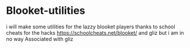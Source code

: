 # Blooket-utilities
i will make some utilities for the lazzy blooket players
thanks to school cheats for the hacks
https://schoolcheats.net/blooket/
and gliz
but i am in no way Associated with gliz
